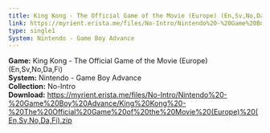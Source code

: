 ```yaml
---
title: King Kong - The Official Game of the Movie (Europe) (En,Sv,No,Da,Fi)
link: https://myrient.erista.me/files/No-Intro/Nintendo%20-%20Game%20Boy%20Advance/King%20Kong%20-%20The%20Official%20Game%20of%20the%20Movie%20(Europe)%20(En,Sv,No,Da,Fi).zip
type: single1
System: Nintendo - Game Boy Advance
---
```

<b>Game:</b> King Kong - The Official Game of the Movie (Europe) (En,Sv,No,Da,Fi)<br>
<b>System:</b> Nintendo - Game Boy Advance<br>
<b>Collection:</b> No-Intro<br>
<b>Download:</b> https://myrient.erista.me/files/No-Intro/Nintendo%20-%20Game%20Boy%20Advance/King%20Kong%20-%20The%20Official%20Game%20of%20the%20Movie%20(Europe)%20(En,Sv,No,Da,Fi).zip